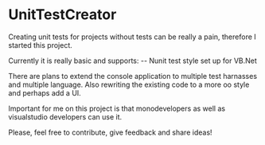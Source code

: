 # UnitTestCreator
Creating unit tests for projects without tests can be really a pain, therefore I started this project.

Currently it is really basic and supports:
-- Nunit test style set up for VB.Net

There are plans to extend the console application to multiple test harnasses and multiple language. Also rewriting the existing code to a more oo style and perhaps add a UI.

Important for me on this project is that monodevelopers as well as visualstudio developers can use it.

Please, feel free to contribute, give feedback and share ideas!
